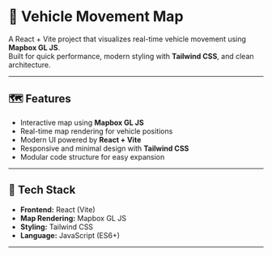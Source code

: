 # 🚗 Vehicle Movement Map

A React + Vite project that visualizes real-time vehicle movement using **Mapbox GL JS**.  
Built for quick performance, modern styling with **Tailwind CSS**, and clean architecture.

---

## 🗺️ Features

- Interactive map using **Mapbox GL JS**
- Real-time map rendering for vehicle positions
- Modern UI powered by **React + Vite**
- Responsive and minimal design with **Tailwind CSS**
- Modular code structure for easy expansion

---

## 🧩 Tech Stack

- **Frontend:** React (Vite)
- **Map Rendering:** Mapbox GL JS
- **Styling:** Tailwind CSS
- **Language:** JavaScript (ES6+)

---


